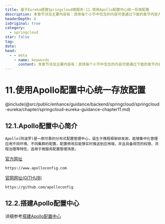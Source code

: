 ```yaml
---
title: 基于Eureka搭建Springcloud微服务-11.使用Apollo配置中心统一存放配置
description: 本章节涉及主要内容有：具体每个小节中包含的内容可使通过下面的章节内容大纲进行查看,所有代码均经过严格测试，可直接复制运行即可。
headerDepth: 4
isOriginal: true
category:
  - springcloud
star: false
tag:
date: 
head:
  - - meta
    - name: keywords
      content: 本章节涉及主要内容有：具体每个小节中包含的内容可使通过下面的章节内容大纲进行查看,所有代码均经过严格测试，可直接复制运行即可。
---
```


# 11.使用Apollo配置中心统一存放配置
@include(@src/public/enhance/guidance/backend/springcloud/springcloud-eureka/chapter/springcloud-eureka-guidance-chapter11.md)
## 12.1.Apollo配置中心简介
	Apollo(阿波罗)是一款可靠的分布式配置管理中心，诞生于携程框架研发部，能够集中化管理应用不同环境、不同集群的配置，配置修改后能够实时推送到应用端，并且具备规范的权限、流程治理等特性，适用于微服务配置管理场景。

<a href="https://www.apolloconfig.com">官方网址</a>
```
https://www.apolloconfig.com
```
<a href="https://github.com/apolloconfig">官网网址(GITHUB)</a>
```
https://github.com/apolloconfig
```

## 12.2.搭建Apollo配置中心
详细参考<a href="https://lingwh1995.github.io/blogs/environment/windows/windows-server2016/shardings/windows-server2016-chapter-2.%E6%90%AD%E5%BB%BASpringCloud%E6%8A%80%E6%9C%AF%E6%A0%88%E6%89%80%E9%9C%80%E7%BB%84%E4%BB%B6.html#_2-4-2-1-%E5%8D%95%E7%8E%AF%E5%A2%83%E7%89%88">搭建Apollo配置中心</a>

<ScrollIntoPageView/>
